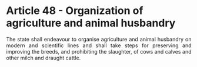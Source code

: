 # Article 48 - Organization of agriculture and animal husbandry

<div style="text-align: justify">The state shall endeavour to organise agriculture and animal husbandry on modern and scientific lines and shall take steps for preserving and improving the breeds, and prohibiting the slaughter, of cows and calves and other milch and draught cattle.</div>